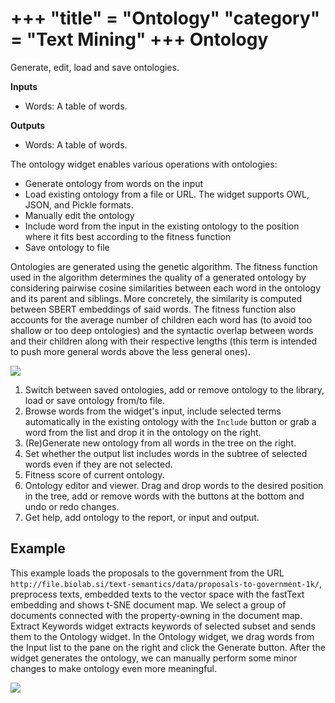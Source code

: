 +++
"title" = "Ontology"
"category" = "Text Mining"
+++
Ontology
========

Generate, edit, load and save ontologies.

**Inputs**

- Words: A table of words.

**Outputs**

- Words: A table of words.

The ontology widget enables various operations with ontologies:
- Generate ontology from words on the input
- Load existing ontology from a file or URL. The widget supports OWL, JSON, and Pickle formats.
- Manually edit the ontology
- Include word from the input in the existing ontology to the position where it fits best according to the fitness function
- Save ontology to file

Ontologies are generated using the genetic algorithm. The fitness function used in 
the algorithm determines the quality of a generated ontology by considering pairwise 
cosine similarities between each word in the ontology and its parent and siblings. 
More concretely, the similarity is computed between SBERT embeddings of said words. 
The fitness function also accounts for the average number of children each word has 
(to avoid too shallow or too deep ontologies) and the syntactic overlap between words 
and their children along with their respective lengths (this term is intended to push 
more general words above the less general ones).

![](../images/Ontology.png)

1. Switch between saved ontologies, add or remove ontology to the library, load or save ontology from/to file.
2. Browse words from the widget's input, include selected terms automatically in the existing ontology with the `Include` button or grab a word from the list and drop it in the ontology on the right.
3. (Re)Generate new ontology from all words in the tree on the right.
4. Set whether the output list includes words in the subtree of selected words even if they are not selected.
5. Fitness score of current ontology.
6. Ontology editor and viewer. Drag and drop words to the desired position in the tree, add or remove words with the buttons at the bottom and undo or redo changes. 
7. Get help, add ontology to the report, or input and output. 

Example
-------

This example loads the proposals to the government from the URL 
`http://file.biolab.si/text-semantics/data/proposals-to-government-1k/`, 
preprocess texts, embedded texts to the vector space with the fastText embedding 
and shows t-SNE document map. We select a group of documents connected with the 
property-owning in the document map. Extract Keywords widget extracts keywords 
of selected subset and sends them to 
the Ontology widget. In the Ontology widget, we drag words from the Input list 
to the pane on the right and click the Generate button. After the widget generates 
the ontology, we can manually perform some minor changes to make ontology even more 
meaningful.


![](../images/Ontology-Example.png)